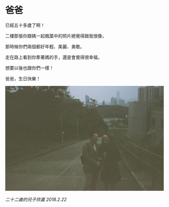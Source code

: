 # 爸爸

已經五十多歲了啊！

二樓那張你跟媽一起楓葉中的照片總覺得跟我很像，

那時候你們兩個都好年輕、美麗、勇敢。

走在路上看到你牽著媽的手，還是會覺得很幸福，

想要以後也跟你們一樣！

爸爸，生日快樂！

![](./dad.jpg)



*二十二歲的兒子欣嘉 2018.2.22*